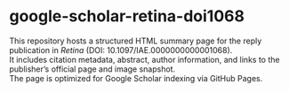 # google-scholar-retina-doi1068

This repository hosts a structured HTML summary page for the reply publication in *Retina* (DOI: 10.1097/IAE.0000000000001068).  
It includes citation metadata, abstract, author information, and links to the publisher’s official page and image snapshot.  
The page is optimized for Google Scholar indexing via GitHub Pages.
